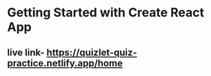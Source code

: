 # Getting Started with Create React App
## live link- https://quizlet-quiz-practice.netlify.app/home
